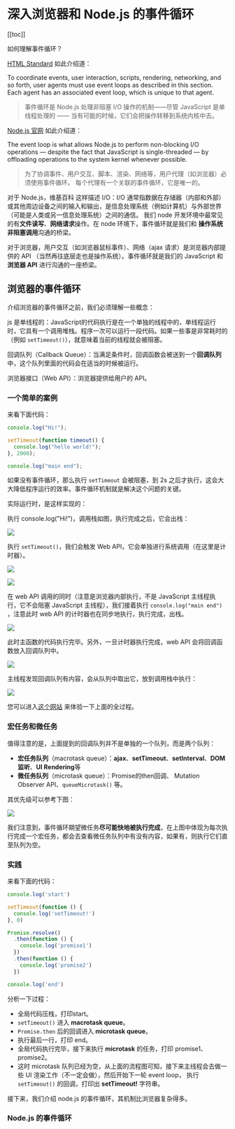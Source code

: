 # 深入浏览器和 Node.js 的事件循环

[[toc]]

如何理解事件循环？

[HTML Standard](https://html.spec.whatwg.org/multipage/webappapis.html#event-loops) 如此介绍道：

To coordinate events, user interaction, scripts, rendering, networking, and so forth, user agents must use event loops
as described in this section. Each agent has an associated event loop, which is unique to that agent.


> 事件循环是 Node.js 处理非阻塞 I/O 操作的机制——尽管 JavaScript 是单线程处理的 —— 当有可能的时候，它们会把操作转移到系统内核中去。

[Node.js 官网](https://nodejs.org/en/docs/guides/event-loop-timers-and-nexttick) 如此介绍道：

The event loop is what allows Node.js to perform non-blocking I/O operations — despite the fact that JavaScript is
single-threaded — by offloading operations to the system kernel whenever possible.

> 为了协调事件、用户交互、脚本、渲染、网络等，用户代理（如浏览器）必须使用事件循环。 每个代理有一个关联的事件循环，它是唯一的。

对于 Node.js，维基百科 这样描述 I/O：I/O 通常指数据在存储器（内部和外部）或其他周边设备之间的输入和输出，是信息处理系统（例如计算机）与外部世界（可能是人类或另一信息处理系统）之间的通信。 我们 node
开发环境中最常见的有**文件读写**、**网络请求**操作。在 node 环境下，事件循环就是我们和 **操作系统非阻塞调用**沟通的桥梁。

对于浏览器，用户交互（如浏览器鼠标事件）、网络（ajax 请求）是浏览器内部提供的 API （当然再往底层走也是操作系统）。事件循环就是我们的 JavaScript 和**浏览器 API** 进行沟通的一座桥梁。

## 浏览器的事件循环

介绍浏览器的事件循环之前，我们必须理解一些概念：

js 是单线程的：JavaScript的代码执行是在一个单独的线程中的，单线程运行时，它具有一个调用堆栈。程序一次可以运行一段代码。如果一些事是非常耗时的（例如 `setTimeout()`），就意味着当前的线程就会被阻塞。

回调队列（Callback Queue）：当满足条件时，回调函数会被送到一个**回调队列**中，这个队列里面的代码会在适当的时候被运行。

浏览器接口（Web API）：浏览器提供给用户的 API。

### 一个简单的案例

来看下面代码：

```javascript
console.log("Hi!");

setTimeout(function timeout() {
  console.log("hello world!");
}, 2000);

console.log("main end");
```

如果没有事件循环，那么执行 `setTimeout` 会被阻塞，到 2s 之后才执行，这会大大降低程序运行的效率。事件循环机制就是解决这个问题的关键。

实际运行时，是这样实现的：

执行 console.log("Hi!")，调用栈如图，执行完成之后，它会出栈：

![](http://cdn.yuzzl.top/blog/20201219142803.png)

执行 `setTimeout()`，我们会触发 Web API，它会单独进行系统调用（在这里是计时器）。

![](http://cdn.yuzzl.top/blog/20201219142939.png)

![](http://cdn.yuzzl.top/blog/20201219143005.png)

在 web API 调用的同时（注意是浏览器内部执行，不是 JavaScript 主线程执行，它不会阻塞 JavaScript 主线程），我们接着执行 `console.log("main end")` ，注意此时 web API
的计时器也在同步地执行，执行完成，出栈。

![](http://cdn.yuzzl.top/blog/20201219143125.png)

此时主函数的代码执行完毕。另外，一旦计时器执行完成，web API 会将回调函数放入回调队列中。

![](http://cdn.yuzzl.top/blog/20201219143358.png)

主线程发现回调队列有内容，会从队列中取出它，放到调用栈中执行：

![](http://cdn.yuzzl.top/blog/20201219143500.png)

您可以进入[这个网站](http://latentflip.com/loupe/?code=Y29uc29sZS5sb2coIkhpISIpOw0KDQpzZXRUaW1lb3V0KGZ1bmN0aW9uIHRpbWVvdXQoKSB7DQogIGNvbnNvbGUubG9nKCJoZWxsbyB3b3JsZCEiKTsNCn0sIDIwMDApOw0KDQpjb25zb2xlLmxvZygibWFpbiBlbmQiKTs%3D!!!PGJ1dHRvbj5DbGljayBtZSE8L2J1dHRvbj4%3D)
来体验一下上面的全过程。

### 宏任务和微任务

值得注意的是，上面提到的回调队列并不是单独的一个队列，而是两个队列：

- **宏任务队列**（macrotask queue）：**ajax**、**setTimeout**、**setInterval**、**DOM监听**、**UI Rendering**等
- **微任务队列**（microtask queue）：Promise的then回调、 Mutation Observer API、`queueMicrotask()` 等。

其优先级可以参考下图：

![](http://cdn.yuzzl.top/blog/event-loop.jpg)

我们注意到，事件循环期望微任务**尽可能快地被执行完成**，在上图中体现为每次执行完成一个宏任务，都会去查看微任务队列中有没有内容，如果有，则执行它们直至队列为空。

### 实践

来看下面的代码：

```javascript
console.log('start')

setTimeout(function () {
  console.log('setTimeout!')
}, 0)

Promise.resolve()
  .then(function () {
    console.log('promise1')
  })
  .then(function () {
    console.log('promise2')
  })

console.log('end')
```

分析一下过程：

- 全局代码压栈，打印start。
- `setTimeout()` 进入 **macrotask queue**。
- `Promise.then` 后的回调进入 **microtask queue**。
- 执行最后一行，打印 end。
- 全局代码执行完毕，接下来执行 **microtask** 的任务，打印 promise1、promise2。
- 这时 microtask 队列已经为空，从上面的流程图可知，接下来主线程会去做一些 UI 渲染工作（不一定会做），然后开始下一轮 event loop， 执行 `setTimeout()` 的回调，打印出 **setTimeout!**
  字符串。

接下来，我们介绍 node.js 的事件循环，其机制比浏览器复杂得多。

### Node.js 的事件循环
